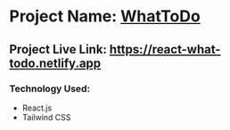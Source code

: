 # Project Name: [WhatToDo](https://react-what-todo.netlify.app)

## Project Live Link: https://react-what-todo.netlify.app

### Technology Used:
- React.js
- Tailwind CSS
